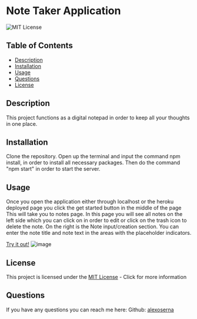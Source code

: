 
  # Note Taker Application
  ![MIT License](https://img.shields.io/badge/license-MIT-brightgreen "MIT License")

  ## Table of Contents

  - [Description](#description)
  - [Installation](#installation)
  - [Usage](#usage)
  - [Questions](#questions)
  - [License](#license)

  ## Description
  This project functions as a digital notepad in order to keep all your thoughts in one place. 

  ## Installation
  Clone the repository. Open up the terminal and input the command npm install, in order to install all necessary packages. Then do the command "npm start" in order to start the server.

  ## Usage
  Once you open the application either through localhost or the heroku deployed page you click the get started button in the middle of the page This will take you to notes page. In this page you will see all notes on the left side which you can click on in order to edit or click on the trash icon to delete the note. On the right is the Note input/creation section. You can enter the note title and note text in the areas with the placeholder indicators. 
  
  [Try it out!](https://damp-shore-17879.herokuapp.com/)
  ![image](https://github.com/alexoserna/note-taker/assets/118146045/87ba89af-2661-47c7-b38a-83e96054489a)

   ## License
  This project is licensed under the [MIT License](https://opensource.org/license/mit/) - Click for more information

  ## Questions
  If you have any questions you can reach me here:
  Github: [alexoserna](https://github.com/alexoserna)
